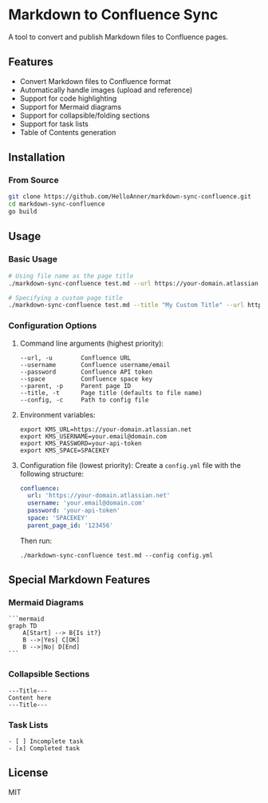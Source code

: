 # Markdown to Confluence Sync

A tool to convert and publish Markdown files to Confluence pages.

## Features

- Convert Markdown files to Confluence format
- Automatically handle images (upload and reference)
- Support for code highlighting
- Support for Mermaid diagrams
- Support for collapsible/folding sections
- Support for task lists
- Table of Contents generation

## Installation

### From Source

```bash
git clone https://github.com/HelloAnner/markdown-sync-confluence.git
cd markdown-sync-confluence
go build
```

## Usage

### Basic Usage

```bash
# Using file name as the page title
./markdown-sync-confluence test.md --url https://your-domain.atlassian.net --username your.email@domain.com --password your-api-token --space SPACEKEY --parent 123456

# Specifying a custom page title
./markdown-sync-confluence test.md --title "My Custom Title" --url https://your-domain.atlassian.net --username your.email@domain.com --password your-api-token --space SPACEKEY --parent 123456
```

### Configuration Options

1. Command line arguments (highest priority):
   ```
   --url, -u        Confluence URL
   --username       Confluence username/email
   --password       Confluence API token
   --space          Confluence space key
   --parent, -p     Parent page ID
   --title, -t      Page title (defaults to file name)
   --config, -c     Path to config file
   ```

2. Environment variables:
   ```
   export KMS_URL=https://your-domain.atlassian.net
   export KMS_USERNAME=your.email@domain.com
   export KMS_PASSWORD=your-api-token
   export KMS_SPACE=SPACEKEY
   ```

3. Configuration file (lowest priority):
   Create a `config.yml` file with the following structure:
   ```yaml
   confluence:
     url: 'https://your-domain.atlassian.net'
     username: 'your.email@domain.com'
     password: 'your-api-token'
     space: 'SPACEKEY'
     parent_page_id: '123456'
   ```

   Then run:
   ```
   ./markdown-sync-confluence test.md --config config.yml
   ```

## Special Markdown Features

### Mermaid Diagrams

```
​```mermaid
graph TD
    A[Start] --> B{Is it?}
    B -->|Yes| C[OK]
    B -->|No| D[End]
​```
```

### Collapsible Sections

```
---Title---
Content here
---Title---
```

### Task Lists

```
- [ ] Incomplete task
- [x] Completed task
```

## License

MIT
